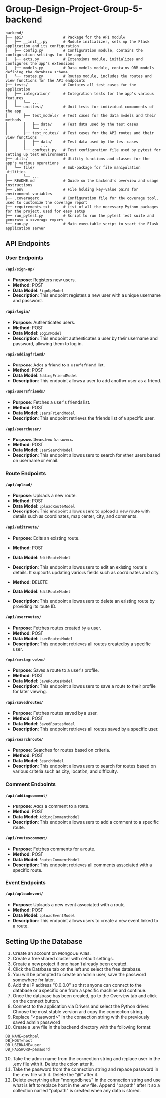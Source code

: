 # Group-Design-Project-Group-5-backend
```
backend/
├── api/                  # Package for the API module
│   ├── __init__.py       # Module initializer, sets up the Flask application and its configuration
│   ├── config.py         # Configuration module, contains the configuration settings for the app
│   ├── exts.py           # Extensions module, initializes and configures the app's extensions
│   ├── models.py         # Data models module, contains ORM models defining the database schema
│   └── routes.py         # Routes module, includes the routes and view functions for the API endpoints
├── tests/                # Contains all test cases for the application
│   ├── integration/      # Integration tests for the app's various features
│   │   └── ...
│   └── unittest/         # Unit tests for individual components of the app
│       ├── test_models/  # Test cases for the data models and their methods
│       │   ├── data/     # Test data used by the test cases
│       │   └── ...
│       ├── test_routes/  # Test cases for the API routes and their view functions
│       │   ├── data/     # Test data used by the test cases
│       │   └── ...
│       └── conftest.py   # Test configuration file used by pytest for setting up test environments
├── utils/                # Utility functions and classes for the app's various operations
│   └── file/             # Sub-package for file manipulation utilities
│       └── ...
├── README.md             # Guide on the backend's overview and usage instructions
├── .env                  # File holding key-value pairs for environment variables
├── .coveragerc           # Configuration file for the coverage tool, used to customize the coverage report
├── requirements.txt      # List of all the necessary Python packages for the project, used for easy setup
├── run_pytest.py         # Script to run the pytest test suite and generate a coverage report
└── run.py                # Main executable script to start the Flask application server
```

## API Endpoints

### User Endpoints

#### `/api/sign-up/`
- **Purpose**: Registers new users.
- **Method**: POST
- **Data Model**: `SignUpModel`
- **Description**: This endpoint registers a new user with a unique username and password.

#### `/api/login/`
- **Purpose**: Authenticates users.
- **Method**: POST
- **Data Model**: `LoginModel`
- **Description**: This endpoint authenticates a user by their username and password, allowing them to log in.

#### `/api/addingfriend/`
- **Purpose**: Adds a friend to a user's friend list.
- **Method**: POST
- **Data Model**: `AddingFriendModel`
- **Description**: This endpoint allows a user to add another user as a friend.

#### `/api/usersfriends/`
- **Purpose**: Fetches a user's friends list.
- **Method**: POST
- **Data Model**: `UsersFriendModel`
- **Description**: This endpoint retrieves the friends list of a specific user.

#### `/api/searchuser/`
- **Purpose**: Searches for users.
- **Method**: POST
- **Data Model**: `UserSearchModel`
- **Description**: This endpoint allows users to search for other users based on username or email.


### Route Endpoints

#### `/api/upload/`
- **Purpose**: Uploads a new route.
- **Method**: POST
- **Data Model**: `UploadRouteModel`
- **Description**: This endpoint allows users to upload a new route with details such as coordinates, map center, city, and comments.

#### `/api/editroute/`
- **Purpose**: Edits an existing route.
- **Method**: POST
- **Data Model**: `EditRouteModel`
- **Description**: This endpoint allows users to edit an existing route's details. It supports updating various fields such as coordinates and city.

- **Method**: DELETE
- **Data Model**: `EditRouteModel`
- **Description**: This endpoint allows users to delete an existing route by providing its route ID.

#### `/api/userroutes/`
- **Purpose**: Fetches routes created by a user.
- **Method**: POST
- **Data Model**: `UserRoutesModel`
- **Description**: This endpoint retrieves all routes created by a specific user.

#### `/api/savingroutes/`
- **Purpose**: Saves a route to a user's profile.
- **Method**: POST
- **Data Model**: `SaveRoutesModel`
- **Description**: This endpoint allows users to save a route to their profile for later viewing.

#### `/api/savedroutes/`
- **Purpose**: Fetches routes saved by a user.
- **Method**: POST
- **Data Model**: `SavedRoutesModel`
- **Description**: This endpoint retrieves all routes saved by a specific user.

#### `/api/searchroute/`
- **Purpose**: Searches for routes based on criteria.
- **Method**: POST
- **Data Model**: `SearchModel`
- **Description**: This endpoint allows users to search for routes based on various criteria such as city, location, and difficulty.

### Comment Endpoints

#### `/api/addingcomment/`
- **Purpose**: Adds a comment to a route.
- **Method**: POST
- **Data Model**: `AddingCommentModel`
- **Description**: This endpoint allows users to add a comment to a specific route.

#### `/api/routescomment/`
- **Purpose**: Fetches comments for a route.
- **Method**: POST
- **Data Model**: `RoutesCommentModel`
- **Description**: This endpoint retrieves all comments associated with a specific route.

### Event Endpoints

#### `/api/uploadevent/`
- **Purpose**: Uploads a new event associated with a route.
- **Method**: POST
- **Data Model**: `UploadEventModel`
- **Description**: This endpoint allows users to create a new event linked to a route.

## Setting Up the Database
1. Create an account on MongoDB Atlas.
2. Create a free shared cluster with default settings.
3. Create a new project if one hasn't already been created.
4. Click the Database tab on the left and select the free database.
5. You will be prompted to create an admin user, save the password somewhere for later.
6. Add the IP address "0.0.0.0" so that anyone can connect to the database or a specific one from a specific machine and continue.
5. Once the database has been created, go to the Overview tab and click on the connect button.
7. Connect to the application via Drivers and select the Python driver. Choose the most stable version and copy the connection string.
8. Replace "\<password>" in the connection string with the previously saved admin password
9. Create a .env file in the backend directory with the following format:
```
DB_NAME=pathpal
DB_HOST=host
DB_USERNAME=user
DB_PASSWORD=password
```
10. Take the admin name from the connection string and replace user in the .env file with it. Delete the colon after it.
11. Take the password from the connection string and replace password in the .env file with it. Delete the "@" after it.
12. Delete everything after "mongodb.net/" in the connection string and use what is left to replace host in the .env file. Append "palpath" after it so a collection named "palpath" is created when any data is stored.